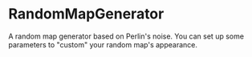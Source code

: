 # RandomMapGenerator
A random map generator based on Perlin's noise. You can set up some parameters to "custom" your random map's appearance.
